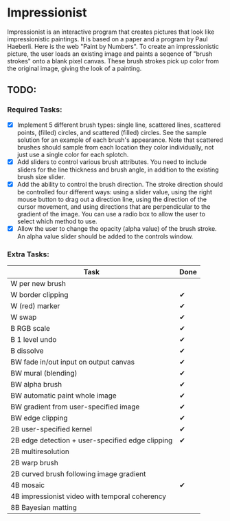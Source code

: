 # Impressionist

Impressionist is an interactive program that creates pictures that look like impressionistic paintings. It is based on a paper and a program by Paul Haeberli. Here is the web "Paint by Numbers".
To create an impressionistic picture, the user loads an existing image and paints a seqence of "brush strokes" onto a blank pixel canvas. These brush strokes pick up color from the original image, giving the look of a painting.

## TODO:

### Required Tasks:

- [x] Implement 5 different brush types: single line, scattered lines, scattered points, (filled) circles, and scattered (filled) circles. See the sample solution for an example of each brush's appearance. Note that scattered brushes should sample from each location they color individually, not just use a single color for each splotch.
- [x] Add sliders to control various brush attributes. You need to include sliders for the line thickness and brush angle, in addition to the existing brush size slider.
- [x] Add the ability to control the brush direction. The stroke direction should be controlled four different ways: using a slider value, using the right mouse button to drag out a direction line, using the direction of the cursor movement, and using directions that are perpendicular to the gradient of the image. You can use a radio box to allow the user to select which method to use.
- [x] Allow the user to change the opacity (alpha value) of the brush stroke. An alpha value slider should be added to the controls window.

### Extra Tasks:

| Task      | Done |
| -| -- |
| W per new brush |
| W border clipping | ✔ |
| W (red) marker | 	✔ |
| W swap | 	✔ |
| B RGB scale | ✔ |
| B 1 level undo | 	✔ |
| B dissolve | ✔ |
| BW fade in/out input on output canvas | ✔ |
| BW mural (blending) | ✔ |
| BW alpha brush | ✔ |
| BW automatic paint whole image | ✔ |
| BW gradient from user-specified image | ✔ |
| BW edge clipping | ✔ |
| 2B user-specified kernel | ✔ |
| 2B edge detection + user-specified edge clipping | ✔ |
| 2B multiresolution |
| 2B warp brush |
| 2B curved brush following image gradient |
| 4B mosaic | ✔ |
| 4B impressionist video with temporal coherency |
| 8B Bayesian matting |